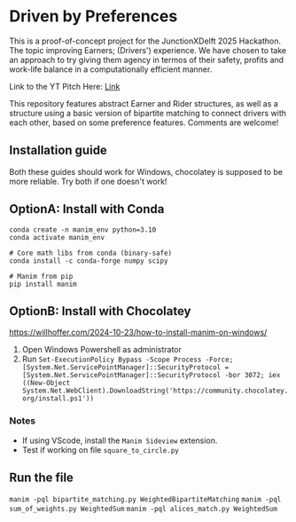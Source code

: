 # Driven by Preferences

This is a proof-of-concept project for the JunctionXDelft 2025 Hackathon. The topic improving Earners; (Drivers') experience. We have chosen to take an approach to try giving them agency in termos of their safety, profits and work-life balance in a computationally efficient manner. 

Link to the YT Pitch Here: [Link](https://youtu.be/7uvhT0awkrw)

This repository features abstract Earner and Rider structures, as well as a structure using a basic version of bipartite matching to connect drivers with each other, based on some preference features. Comments are welcome!

## Installation guide

Both these guides should work for Windows, chocolatey is supposed to be more reliable. Try both if one doesn't work!

## OptionA: Install with Conda
````
conda create -n manim_env python=3.10
conda activate manim_env

# Core math libs from conda (binary-safe)
conda install -c conda-forge numpy scipy

# Manim from pip
pip install manim
````

## OptionB: Install with Chocolatey
https://willhoffer.com/2024-10-23/how-to-install-manim-on-windows/

1. Open Windows Powershell as administrator
2. Run `Set-ExecutionPolicy Bypass -Scope Process -Force; [System.Net.ServicePointManager]::SecurityProtocol = [System.Net.ServicePointManager]::SecurityProtocol -bor 3072; iex ((New-Object System.Net.WebClient).DownloadString('https://community.chocolatey.org/install.ps1'))`

### Notes
- If using VScode, install the `Manim Sideview` extension.
- Test if working on file `square_to_circle.py`


## Run the file
`manim -pql bipartite_matching.py WeightedBipartiteMatching`
`manim -pql sum_of_weights.py WeightedSum`
`manim -pql alices_match.py WeightedSum`


